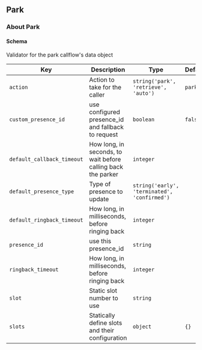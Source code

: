 ## Park

### About Park

#### Schema

Validator for the park callflow's data object



Key | Description | Type | Default | Required
--- | ----------- | ---- | ------- | --------
`action` | Action to take for the caller | `string('park', 'retrieve', 'auto')` | `park` | `false`
`custom_presence_id` | use configured presence_id and fallback to request | `boolean` | `false` | `false`
`default_callback_timeout` | How long, in seconds, to wait before calling back the parker | `integer` |   | `false`
`default_presence_type` | Type of presence to update | `string('early', 'terminated', 'confirmed')` |   | `false`
`default_ringback_timeout` | How long, in milliseconds, before ringing back | `integer` |   | `false`
`presence_id` | use this presence_id | `string` |   | `false`
`ringback_timeout` | How long, in milliseconds, before ringing back | `integer` |   | `false`
`slot` | Static slot number to use | `string` |   | `false`
`slots` | Statically define slots and their configuration | `object` | `{}` | `false`


